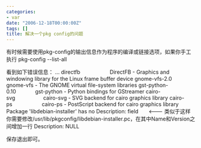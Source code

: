 ```yaml
---
categories:
- var
date: "2006-12-18T00:00:00Z"
tags: []
title: 解决一个pkg config的问题
---
```


有时候需要使用pkg-config的输出信息作为程序的编译或链接选项，如果你手工执行
pkg-config --list-all

看到如下错误信息：
...
directfb&nbsp;&nbsp;&nbsp;&nbsp;&nbsp;&nbsp;&nbsp;&nbsp;&nbsp;&nbsp;&nbsp;&nbsp;&nbsp;&nbsp;&nbsp;&nbsp;&nbsp;&nbsp;&nbsp; DirectFB - Graphics and windowing library for the Linux frame buffer device
gnome-vfs-2.0&nbsp;&nbsp;&nbsp;&nbsp;&nbsp;&nbsp;&nbsp;&nbsp;&nbsp;&nbsp;&nbsp;&nbsp;&nbsp;&nbsp; gnome-vfs - The GNOME virtual file-system libraries 
gst-python-0.10&nbsp;&nbsp;&nbsp;&nbsp;&nbsp;&nbsp;&nbsp;&nbsp;&nbsp;&nbsp;&nbsp;&nbsp; gst-python - Python bindings for GStreamer
cairo-svg&nbsp;&nbsp;&nbsp;&nbsp;&nbsp;&nbsp;&nbsp;&nbsp;&nbsp;&nbsp;&nbsp;&nbsp;&nbsp;&nbsp;&nbsp;&nbsp;&nbsp;&nbsp; cairo-svg - SVG backend for cairo graphics library
cairo-ps&nbsp;&nbsp;&nbsp;&nbsp;&nbsp;&nbsp;&nbsp;&nbsp;&nbsp;&nbsp;&nbsp;&nbsp;&nbsp;&nbsp;&nbsp;&nbsp;&nbsp;&nbsp;&nbsp; cairo-ps - PostScript backend for cairo graphics library 
Package 'libdebian-installer' has no Description: field&nbsp;&nbsp;&nbsp;&nbsp;&nbsp;&nbsp; <--- 类似于这样<br clear="all">
你需要修改/usr/lib/pkgconfig/libdebian-installer.pc，在其中Name和Version之间增加一行
Description: NULL

保存退出即可。
